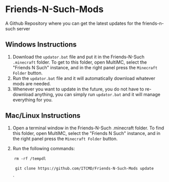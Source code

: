 # Friends-N-Such-Mods



A Github Repository where you can get the latest updates for the friends-n-such server



## Windows Instructions

1. Download the `updator.bat` file and put it in the Friends-N-Such `.minecraft` folder. To get to this folder, open MultiMC, select the "Friends N Such" instance, and in the right panel press the `Minecraft Folder` button.
2. Run the `updator.bat` file and it will automatically download whatever mods are needed.
3. Whenever you want to update in the future, you do not have to re-download anything, you can simply run `updator.bat` and it will manage everything for you.

## Mac/Linux Instructions

1. Open a terminal window in the Friends-N-Such .minecraft folder. To find this folder, open MultiMC, select the "Friends N Such" instance, and in the right panel press the `Minecraft Folder` button.

2. Run the following commands:

   ​	`rm -rf /tempdl`

   ​	` git clone https://github.com/ITCMD/Friends-N-Such-Mods update`

   `

   
